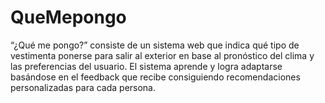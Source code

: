 # QueMepongo
“¿Qué me pongo?” consiste de un sistema web que indica qué tipo de vestimenta ponerse para salir al exterior en base al pronóstico del clima y las preferencias del usuario. El sistema aprende y logra adaptarse basándose en el feedback que recibe consiguiendo recomendaciones personalizadas para cada persona.
